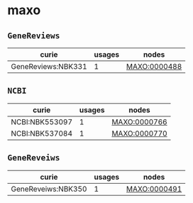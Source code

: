 # maxo

## `GeneReviews`

| curie              |   usages | nodes                                               |
|--------------------|----------|-----------------------------------------------------|
| GeneReviews:NBK331 |        1 | [MAXO:0000488](https://bioregistry.io/MAXO:0000488) |

## `NCBI`

| curie          |   usages | nodes                                               |
|----------------|----------|-----------------------------------------------------|
| NCBI:NBK553097 |        1 | [MAXO:0000766](https://bioregistry.io/MAXO:0000766) |
| NCBI:NBK537084 |        1 | [MAXO:0000770](https://bioregistry.io/MAXO:0000770) |

## `GeneReveiws`

| curie              |   usages | nodes                                               |
|--------------------|----------|-----------------------------------------------------|
| GeneReveiws:NBK350 |        1 | [MAXO:0000491](https://bioregistry.io/MAXO:0000491) |

